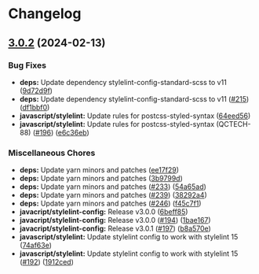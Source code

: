 # Changelog

## [3.0.2](https://github.com/kronostechnologies/standards/compare/stylelint-config-v3.0.1...stylelint-config-v3.0.2) (2024-02-13)


### Bug Fixes

* **deps:** Update dependency stylelint-config-standard-scss to v11 ([9d72d9f](https://github.com/kronostechnologies/standards/commit/9d72d9f64ceb47e7e3f5385c128d2661e53dc811))
* **deps:** Update dependency stylelint-config-standard-scss to v11 ([#215](https://github.com/kronostechnologies/standards/issues/215)) ([df1bbf0](https://github.com/kronostechnologies/standards/commit/df1bbf080f2924d6a053e2e36216597c099d342c))
* **javascript/stylelint:** Update rules for postcss-styled-syntax ([64eed56](https://github.com/kronostechnologies/standards/commit/64eed56415f360c88fe4044a43f2b030ca806ac3))
* **javascript/stylelint:** Update rules for postcss-styled-syntax (QCTECH-88) ([#196](https://github.com/kronostechnologies/standards/issues/196)) ([e6c36eb](https://github.com/kronostechnologies/standards/commit/e6c36ebe3776eb333ea6dfa26259088f4f633754))


### Miscellaneous Chores

* **deps:** Update yarn minors and patches ([ee17f29](https://github.com/kronostechnologies/standards/commit/ee17f29415310dbd38fd206b0f167f86acb6341d))
* **deps:** Update yarn minors and patches ([3b9799d](https://github.com/kronostechnologies/standards/commit/3b9799d1d4cbbaba73cecc9428f5ff2c87afbc35))
* **deps:** Update yarn minors and patches ([#233](https://github.com/kronostechnologies/standards/issues/233)) ([54a65ad](https://github.com/kronostechnologies/standards/commit/54a65ade9b99078239c06e0baee823429ca4625f))
* **deps:** Update yarn minors and patches ([#239](https://github.com/kronostechnologies/standards/issues/239)) ([38292a4](https://github.com/kronostechnologies/standards/commit/38292a4930487eaf66a99183d8a8488d7f16b5f8))
* **deps:** Update yarn minors and patches ([#246](https://github.com/kronostechnologies/standards/issues/246)) ([f45c7f1](https://github.com/kronostechnologies/standards/commit/f45c7f179d0c879f81c5adbcbb4550c9882e7a15))
* **javacript/stylelint-config:** Release v3.0.0 ([6beff85](https://github.com/kronostechnologies/standards/commit/6beff8501b7caff64d2a7b0e5c96bc6c7a321699))
* **javacript/stylelint-config:** Release v3.0.0 ([#194](https://github.com/kronostechnologies/standards/issues/194)) ([1bae167](https://github.com/kronostechnologies/standards/commit/1bae167dab13f54329be870ecb3fc525ecbc78ef))
* **javacript/stylelint-config:** Release v3.0.1 ([#197](https://github.com/kronostechnologies/standards/issues/197)) ([b8a570e](https://github.com/kronostechnologies/standards/commit/b8a570eb170c57132fd50bdce619c3e3eb5c631d))
* **javascript/stylelint:** Update stylelint config to work with stylelint 15 ([74af63e](https://github.com/kronostechnologies/standards/commit/74af63eae81047c9bd2ed988a2858b21e74427e1))
* **javascript/stylelint:** Update stylelint config to work with stylelint 15 ([#192](https://github.com/kronostechnologies/standards/issues/192)) ([1912ced](https://github.com/kronostechnologies/standards/commit/1912cedc0474a4ef28a701f80c5f67e994ac670b))
